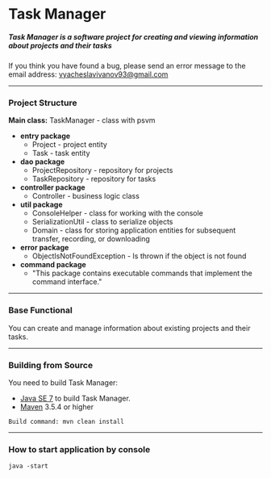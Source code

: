 # Task Manager

##### Task Manager is a software project for creating and viewing information about projects and their tasks
If you think you have found a bug, please send an error message to the email address: vyacheslavivanov93@gmail.com

***
### Project Structure
**Main class:** TaskManager - class with psvm
- **entry package**
  + Project - project entity
  + Task - task entity
- **dao package**
  + ProjectRepository - repository for projects
  + TaskRepository - repository for tasks
- **controller package**
  + Controller - business logic class
- **util package**
  + ConsoleHelper - class for working with the console
  + SerializationUtil - class to serialize objects
  + Domain - class for storing application entities for subsequent transfer, recording, or downloading
- **error package**
  + ObjectIsNotFoundException - Is thrown if the object is not found
- **command package**
    + "This package contains executable commands that implement the command interface."
  
***
### Base Functional

You can create and manage information about existing projects and their tasks.

***

### Building from Source
You need to build Task Manager: 
* [Java SE 7](https://www.oracle.com/technetwork/java/javase/downloads/java-archive-downloads-javase7-521261.html) to build Task Manager.
* [Maven](https://maven.apache.org/download.cgi#) 3.5.4 or higher

```Build command: mvn clean install```

***
### How to start application by console
```java -start```








